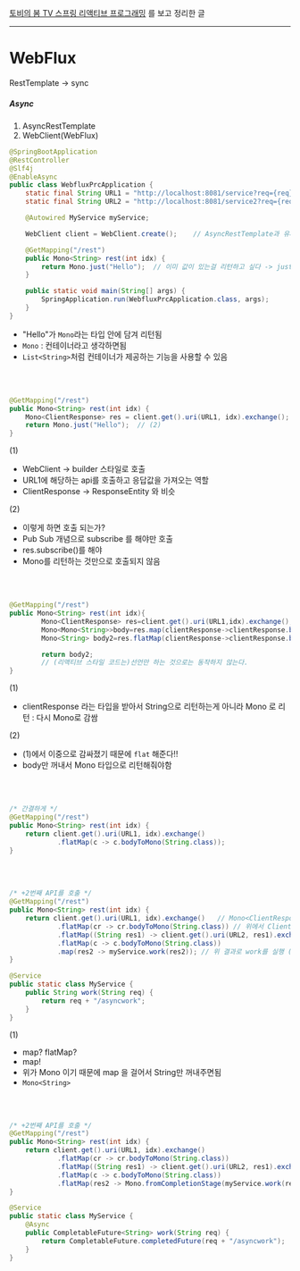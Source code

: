 [토비의 봄 TV 스프링 리액티브 프로그래밍](https://www.youtube.com/watch?v=ScH7NZU_zvk&list=PLOLeoJ50I1kkqC4FuEztT__3xKSfR2fpw&index=9) 를 보고 정리한 글
<hr>

# WebFlux

RestTemplate -> sync

##### Async
1. AsyncRestTemplate
2. WebClient(WebFlux)

```java
@SpringBootApplication
@RestController
@Slf4j
@EnableAsync
public class WebfluxPrcApplication {
    static final String URL1 = "http://localhost:8081/service?req={req}";
    static final String URL2 = "http://localhost:8081/service2?req={req}";

    @Autowired MyService myService;

    WebClient client = WebClient.create();    // AsyncRestTemplate과 유사

    @GetMapping("/rest")
    public Mono<String> rest(int idx) {
        return Mono.just("Hello");  // 이미 값이 있는걸 리턴하고 싶다 -> just
    }

    public static void main(String[] args) {
        SpringApplication.run(WebfluxPrcApplication.class, args);
    }
}
```
- "Hello"가 ```Mono```라는 타입 안에 담겨 리턴됨 <br>
- ```Mono``` : 컨테이너라고 생각하면됨 <br>
- ```List<String>```처럼 컨테이너가 제공하는 기능을 사용할 수 있음

<br><br>

```java
@GetMapping("/rest")
public Mono<String> rest(int idx) {
    Mono<ClientResponse> res = client.get().uri(URL1, idx).exchange();  // (1)
    return Mono.just("Hello");  // (2)
}
```
(1)
- WebClient -> builder 스타일로 호출
- URL1에 해당하는 api를 호출하고 응답값을 가져오는 역할
- ClientResponse -> ResponseEntity 와 비슷

(2)
- 이렇게 하면 호출 되는가? 
- Pub Sub 개념으로 subscribe 를 해야만 호출
- res.subscribe()를 해야
- Mono를 리턴하는 것만으로 호출되지 않음

<br><br>

```java
@GetMapping("/rest")
public Mono<String> rest(int idx){
        Mono<ClientResponse> res=client.get().uri(URL1,idx).exchange();
        Mono<Mono<String>>body=res.map(clientResponse->clientResponse.bodyToMono(String.class)); // (1)
        Mono<String> body2=res.flatMap(clientResponse->clientResponse.bodyToMono(String.class)); // (2)

        return body2;
        // (리액티브 스타일 코드는)선언만 하는 것으로는 동작하지 않는다.
}
```
(1)
- clientResponse 라는 타입을 받아서 String으로 리턴하는게 아니라 Mono<String> 로 리턴 : 다시 Mono로 감쌈

(2)
- (1)에서 이중으로 감싸졌기 때문에 ```flat``` 해준다!!
- body만 꺼내서 Mono<String> 타입으로 리턴해줘야함

<br><br>

```java
/* 간결하게 */ 
@GetMapping("/rest")
public Mono<String> rest(int idx) {
	return client.get().uri(URL1, idx).exchange()
			.flatMap(c -> c.bodyToMono(String.class));
}
```

<br><br>

```java
/* +2번째 API를 호출 */
@GetMapping("/rest")
public Mono<String> rest(int idx) {
	return client.get().uri(URL1, idx).exchange()   // Mono<ClientResponse>
			.flatMap(cr -> cr.bodyToMono(String.class)) // 위에서 ClientResponse를 받아서 Mono<String> 리턴
			.flatMap((String res1) -> client.get().uri(URL2, res1).exchange())  // 위에 String을 받아서 2번째 api를 호출
			.flatMap(c -> c.bodyToMono(String.class))
			.map(res2 -> myService.work(res2)); // 위 결과로 work를 실행 (1)
}

@Service
public static class MyService {
	public String work(String req) {
		return req + "/asyncwork";
	}
}
```
(1)
- map? flatMap?
- map!
- 위가 Mono<String> 이기 때문에 map 을 걸어서 String만 꺼내주면됨
- ```Mono<String>```

<br><br>

```java
/* +2번째 API를 호출 */
@GetMapping("/rest")
public Mono<String> rest(int idx) {
	return client.get().uri(URL1, idx).exchange() 
			.flatMap(cr -> cr.bodyToMono(String.class)) 
			.flatMap((String res1) -> client.get().uri(URL2, res1).exchange()) 
			.flatMap(c -> c.bodyToMono(String.class))
			.flatMap(res2 -> Mono.fromCompletionStage(myService.work(res2))); // 비동기적으로 서비스 메소드 호출 1번
}

@Service
public static class MyService {
	@Async
	public CompletableFuture<String> work(String req) {
		return CompletableFuture.completedFuture(req + "/asyncwork");
	}
}
```
